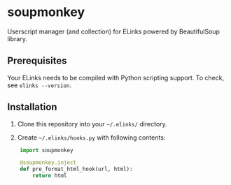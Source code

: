 # soupmonkey

Userscript manager (and collection) for ELinks powered by BeautifulSoup library.

## Prerequisites

Your ELinks needs to be compiled with Python scripting support. To check, see `elinks --version`.

## Installation

1. Clone this repository into your `~/.elinks/` directory.

2. Create `~/.elinks/hooks.py` with following contents:

```python
    import soupmonkey

    @soupmonkey.inject
    def pre_format_html_hook(url, html):
        return html
```
